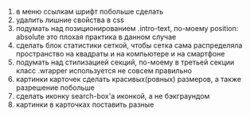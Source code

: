 1. в меню ссылкам шрифт побольше сделать
2. удалить лишние свойства в css
3. подумать над позиционированием .intro-text, по-моему position: absolute это плохая практика в данном случае
4. сделать блок статистики сеткой, чтобы сетка сама распределяла пространство на квадраты и на компьютере и на смартфоне
5. подумать над стилизацией секций, по-моему в третьей секции класс .wrapper используется не совсем правильно
6. картинки карточек сделать красивых(ровных) размеров, а также разрешение побольше
7. сделать иконку search-box'a иконкой, а не бэкграундом
8. картинки в карточках поставить разные
